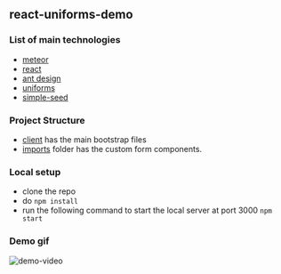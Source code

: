 ## react-uniforms-demo

### List of main technologies

- [meteor](https://docs.meteor.com/#/full/)
- [react](https://reactjs.org/)
- [ant design](https://ant.design/docs/react/introduce)
- [uniforms](https://github.com/vazco/uniforms)
- [simple-seed](https://atmospherejs.com/aldeed/simple-schema)

### Project Structure

- [client](./client) has the main bootstrap files
- [imports](./imports) folder has the custom form components.

### Local setup

- clone the repo
- do ```npm install```
- run the following command to start the local server at port 3000 ```npm start```

### Demo gif
![demo-video](https://user-images.githubusercontent.com/22440334/49080987-5a95f680-f26b-11e8-8693-10a507e815b1.gif)
